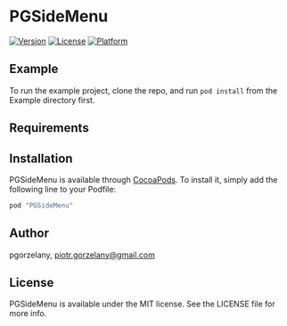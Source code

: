 # PGSideMenu

[![Version](https://img.shields.io/cocoapods/v/PGSideMenu.svg?style=flat)](http://cocoapods.org/pods/PGSideMenu)
[![License](https://img.shields.io/cocoapods/l/PGSideMenu.svg?style=flat)](http://cocoapods.org/pods/PGSideMenu)
[![Platform](https://img.shields.io/cocoapods/p/PGSideMenu.svg?style=flat)](http://cocoapods.org/pods/PGSideMenu)

## Example

To run the example project, clone the repo, and run `pod install` from the Example directory first.

## Requirements

## Installation

PGSideMenu is available through [CocoaPods](http://cocoapods.org). To install
it, simply add the following line to your Podfile:

```ruby
pod "PGSideMenu"
```

## Author

pgorzelany, piotr.gorzelany@gmail.com

## License

PGSideMenu is available under the MIT license. See the LICENSE file for more info.
